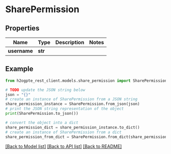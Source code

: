 # SharePermission


## Properties

Name | Type | Description | Notes
------------ | ------------- | ------------- | -------------
**username** | **str** |  | 

## Example

```python
from h2ogpte_rest_client.models.share_permission import SharePermission

# TODO update the JSON string below
json = "{}"
# create an instance of SharePermission from a JSON string
share_permission_instance = SharePermission.from_json(json)
# print the JSON string representation of the object
print(SharePermission.to_json())

# convert the object into a dict
share_permission_dict = share_permission_instance.to_dict()
# create an instance of SharePermission from a dict
share_permission_from_dict = SharePermission.from_dict(share_permission_dict)
```
[[Back to Model list]](../README.md#documentation-for-models) [[Back to API list]](../README.md#documentation-for-api-endpoints) [[Back to README]](../README.md)


